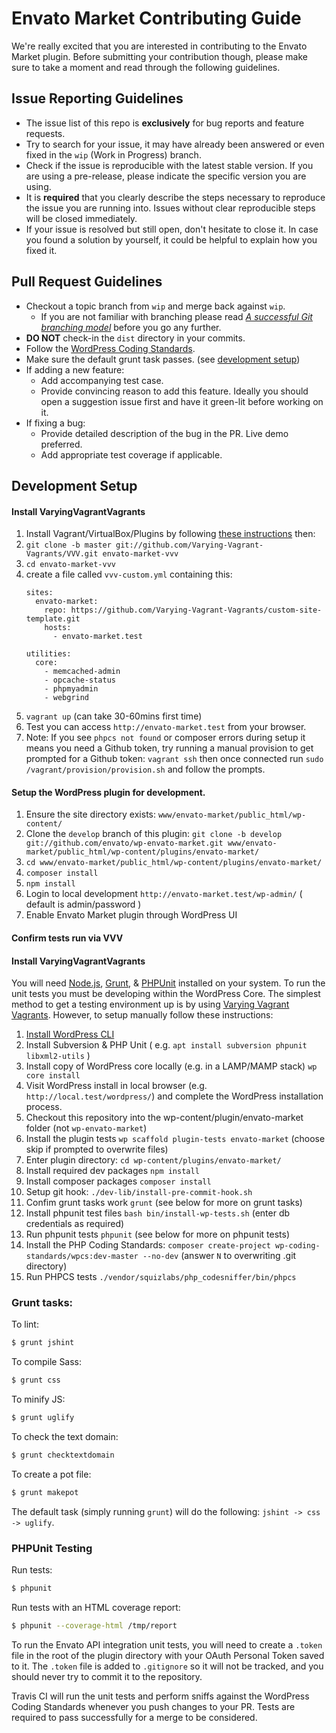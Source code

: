 # Envato Market Contributing Guide

We're really excited that you are interested in contributing to the Envato Market plugin. Before submitting your contribution though, please make sure to take a moment and read through the following guidelines.

## Issue Reporting Guidelines

- The issue list of this repo is **exclusively** for bug reports and feature requests.
- Try to search for your issue, it may have already been answered or even fixed in the `wip` (Work in Progress) branch.
- Check if the issue is reproducible with the latest stable version. If you are using a pre-release, please indicate the specific version you are using.
- It is **required** that you clearly describe the steps necessary to reproduce the issue you are running into. Issues without clear reproducible steps will be closed immediately.
- If your issue is resolved but still open, don't hesitate to close it. In case you found a solution by yourself, it could be helpful to explain how you fixed it.

## Pull Request Guidelines

- Checkout a topic branch from `wip` and merge back against `wip`.
    - If you are not familiar with branching please read [_A successful Git branching model_](http://nvie.com/posts/a-successful-git-branching-model/) before you go any further.
- **DO NOT** check-in the `dist` directory in your commits.
- Follow the [WordPress Coding Standards](https://make.wordpress.org/core/handbook/coding-standards/).
- Make sure the default grunt task passes. (see [development setup](#development-setup))
- If adding a new feature:
    - Add accompanying test case.
    - Provide convincing reason to add this feature. Ideally you should open a suggestion issue first and have it green-lit before working on it.
- If fixing a bug:
    - Provide detailed description of the bug in the PR. Live demo preferred.
    - Add appropriate test coverage if applicable.

## Development Setup

#### Install VaryingVagrantVagrants

1. Install Vagrant/VirtualBox/Plugins by following [these instructions](https://varyingvagrantvagrants.org/docs/en-US/installation/software-requirements/) then:
1. `git clone -b master git://github.com/Varying-Vagrant-Vagrants/VVV.git envato-market-vvv`
1. `cd envato-market-vvv`
1. create a file called `vvv-custom.yml` containing this:
    ```
    sites:
      envato-market:
        repo: https://github.com/Varying-Vagrant-Vagrants/custom-site-template.git
        hosts:
          - envato-market.test

    utilities:
      core:
        - memcached-admin
        - opcache-status
        - phpmyadmin
        - webgrind
    ```
1. `vagrant up` (can take 30-60mins first time)
1. Test you can access `http://envato-market.test` from your browser.
1. Note: If you see `phpcs not found` or composer errors during setup it means you need a Github token, try running a manual provision to get prompted for a Github token: `vagrant ssh` then once connected run `sudo /vagrant/provision/provision.sh` and follow the prompts.

#### Setup the WordPress plugin for development.

1. Ensure the site directory exists: `www/envato-market/public_html/wp-content/`
1. Clone the `develop` branch of this plugin: `git clone -b develop git://github.com/envato/wp-envato-market.git www/envato-market/public_html/wp-content/plugins/envato-market/`
1. `cd www/envato-market/public_html/wp-content/plugins/envato-market/`
1. `composer install`
1. `npm install`
1. Login to local development `http://envato-market.test/wp-admin/` ( default is admin/password )
1. Enable Envato Market plugin through WordPress UI

#### Confirm tests run via VVV




#### Install VaryingVagrantVagrants

You will need [Node.js](http://nodejs.org), [Grunt](http://gruntjs.com), & [PHPUnit](https://phpunit.de/getting-started.html) installed on your system. To run the unit tests you must be developing within the WordPress Core. The simplest method to get a testing environment up is by using [Varying Vagrant Vagrants](https://github.com/Varying-Vagrant-Vagrants/VVV). However, to setup manually follow these instructions:

1. [Install WordPress CLI](http://wp-cli.org/#installing)
1. Install Subversion & PHP Unit ( e.g. `apt install subversion phpunit libxml2-utils` )
1. Install copy of WordPress core locally (e.g. in a LAMP/MAMP stack) `wp core install`
1. Visit WordPress install in local browser (e.g. `http://local.test/wordpress/`) and complete the WordPress installation process.
1. Checkout this repository into the wp-content/plugin/envato-market folder (not `wp-envato-market`)
1. Install the plugin tests `wp scaffold plugin-tests envato-market` (choose skip if prompted to overwrite files)
1. Enter plugin directory: `cd wp-content/plugins/envato-market/`
1. Install required dev packages `npm install`
1. Install composer packages `composer install`
1. Setup git hook: `./dev-lib/install-pre-commit-hook.sh`
1. Confim grunt tasks work `grunt` (see below for more on grunt tasks)
1. Install phpunit test files `bash bin/install-wp-tests.sh` (enter db credentials as required)
1. Run phpunit tests `phpunit` (see below for more on phpunit tests)
1. Install the PHP Coding Standards: `composer create-project wp-coding-standards/wpcs:dev-master --no-dev` (answer `N` to overwriting .git directory)
1. Run PHPCS tests `./vendor/squizlabs/php_codesniffer/bin/phpcs`



### Grunt tasks:

To lint:

``` bash
$ grunt jshint
```

To compile Sass:

``` bash
$ grunt css
```

To minify JS:

``` bash
$ grunt uglify
```

To check the text domain:

``` bash
$ grunt checktextdomain
```

To create a pot file:

``` bash
$ grunt makepot
```

The default task (simply running `grunt`) will do the following: `jshint -> css -> uglify`.

### PHPUnit Testing

Run tests:

``` bash
$ phpunit
```

Run tests with an HTML coverage report:

``` bash
$ phpunit --coverage-html /tmp/report
```

To run the Envato API integration unit tests, you will need to create a `.token` file in the root of the plugin directory with your OAuth Personal Token saved to it. The `.token` file is added to `.gitignore` so it will not be tracked, and you should never try to commit it to the repository.

Travis CI will run the unit tests and perform sniffs against the WordPress Coding Standards whenever you push changes to your PR. Tests are required to pass successfully for a merge to be considered.